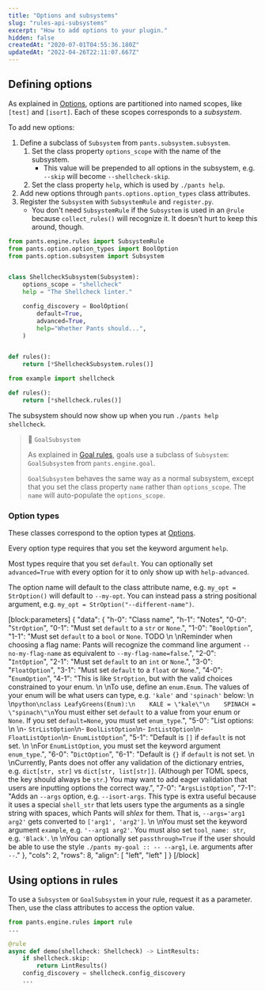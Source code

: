 ```yaml
---
title: "Options and subsystems"
slug: "rules-api-subsystems"
excerpt: "How to add options to your plugin."
hidden: false
createdAt: "2020-07-01T04:55:36.180Z"
updatedAt: "2022-04-26T22:11:07.667Z"
---
```

Defining options
----------------

As explained in [Options](doc:options), options are partitioned into named scopes, like `[test]` and `[isort]`. Each of these scopes corresponds to a _subsystem_.

To add new options:

1. Define a subclass of `Subsystem` from `pants.subsystem.subsystem`.
   1. Set the class property `options_scope` with the name of the subsystem.
      - This value will be prepended to all options in the subsystem, e.g. `--skip` will become `--shellcheck-skip`.
   2. Set the class property `help`, which is used by `./pants help`.
2. Add new options through `pants.options.option_types` class attributes.
3. Register the `Subsystem` with `SubsystemRule` and `register.py`.
   - You don't need `SubsystemRule` if the `Subsystem` is used in an `@rule` because `collect_rules()` will recognize it. It doesn't hurt to keep this around, though.

```python pants-plugins/example/shellcheck.py
from pants.engine.rules import SubsystemRule
from pants.option.option_types import BoolOption
from pants.option.subsystem import Subsystem


class ShellcheckSubsystem(Subsystem):
    options_scope = "shellcheck"
    help = "The Shellcheck linter."

    config_discovery = BoolOption(
        default=True,
        advanced=True,
        help="Whether Pants should...",
    )


def rules():
    return [*ShellcheckSubsystem.rules()]
```
```python pants-plugins/example/register.py
from example import shellcheck

def rules():
    return [*shellcheck.rules()]
```

The subsystem should now show up when you run `./pants help shellcheck`.

> 📘 `GoalSubsystem`
>
> As explained in [Goal rules](doc:rules-api-goal-rules), goals use a subclass of  `Subsystem`: `GoalSubsystem` from `pants.engine.goal`.
>
> `GoalSubsystem` behaves the same way as a normal subsystem, except that you set the class property `name` rather than `options_scope`. The `name` will auto-populate the `options_scope`.

### Option types

These classes correspond to the option types at [Options](doc:options).

Every option type requires that you set the keyword argument `help`.

Most types require that you set `default`. You can optionally set `advanced=True` with every option
for it to only show up with `help-advanced`.

The option name will default to the class attribute name, e.g. `my_opt = StrOption()` will default to `--my-opt`.
You can instead pass a string positional argument, e.g. `my_opt = StrOption("--different-name")`.

[block:parameters]
{
  "data": {
    "h-0": "Class name",
    "h-1": "Notes",
    "0-0": "`StrOption`",
    "0-1": "Must set `default` to a `str` or `None`.",
    "1-0": "`BoolOption`",
    "1-1": "Must set `default` to a `bool` or `None`. TODO  \n  \nReminder when choosing a flag name: Pants will recognize the command line argument `--no-my-flag-name` as equivalent to `--my-flag-name=false`.",
    "2-0": "`IntOption`",
    "2-1": "Must set `default` to an `int` or `None`.",
    "3-0": "`FloatOption`",
    "3-1": "Must set `default` to a `float` or `None`.",
    "4-0": "`EnumOption`",
    "4-1": "This is like `StrOption`, but with the valid choices constrained to your enum.  \n  \nTo use, define an `enum.Enum`. The values of your enum will be what users can type, e.g. `'kale'` and `'spinach'` below:  \n  \n```python\nclass LeafyGreens(Enum):\n    KALE = \"kale\"\n    SPINACH = \"spinach\"\n```You must either set `default` to a value from your enum or `None`. If you set `default=None`, you must set `enum_type`.",
    "5-0": "List options:  \n  \n- `StrListOption`\n- `BoolListOption`\n- `IntListOption`\n- `FloatListOption`\n- `EnumListOption`",
    "5-1": "Default is `[]` if `default`  is not set.  \n  \nFor `EnumListOption`, you must set the keyword argument `enum_type`.",
    "6-0": "`DictOption`",
    "6-1": "Default is `{}` if `default` is not set.  \n  \nCurrently, Pants does not offer any validation of the dictionary entries, e.g. `dict[str, str]` vs `dict[str, list[str]]`. (Although per TOML specs, the key should always be `str`.) You may want to add eager validation that users are inputting options the correct way.",
    "7-0": "`ArgsListOption`",
    "7-1": "Adds an `--args` option, e.g. `--isort-args`. This type is extra useful because it uses a special `shell_str` that lets users type the arguments as a single string with spaces, which Pants will _shlex_ for them. That is, `--args='arg1 arg2'` gets converted to `['arg1', 'arg2']`.  \n  \nYou must set the keyword argument `example`, e.g. `'--arg1 arg2'`. You must also set `tool_name: str`, e.g. `'Black'`.  \n  \nYou can optionally set `passthrough=True` if the user should be able to use the style `./pants my-goal :: -- --arg1`, i.e. arguments after `--`."
  },
  "cols": 2,
  "rows": 8,
  "align": [
    "left",
    "left"
  ]
}
[/block]

Using options in rules
----------------------

To use a `Subsystem` or `GoalSubsystem` in your rule, request it as a parameter. Then, use the class attributes to access the option value.

```python
from pants.engine.rules import rule
...

@rule
async def demo(shellcheck: Shellcheck) -> LintResults:
    if shellcheck.skip:
        return LintResults()
    config_discovery = shellcheck.config_discovery
    ...
```
